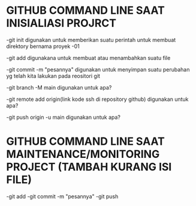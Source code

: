 # GITHUB COMMAND LINE SAAT INISIALIASI PROJRCT 

-git init 
digunakan untuk memberikan suatu perintah untuk membuat direktory bernama proyek -01

-git add 
digunakana untuk membuat atau menambahkan suatu file 

-git commit -m "pesannya"
digunakan untuk menyimpan suatu perubahan yg telah kita lakukan pada reositori git

-git branch -M main
digunakan untuk apa?

-git remote add origin(link kode ssh di repository github)
digunakan untuk apa?

-git push origin -u main
digunakan untuk apa?

# GITHUB COMMAND LINE SAAT MAINTENANCE/MONITORING PROJECT (TAMBAH KURANG ISI FILE)

-git add 
-git commit -m "pesannya"
-git push